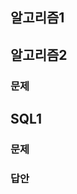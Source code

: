 ## 알고리즘1



## 알고리즘2
### 문제

###


## SQL1
### 문제

### 답안
<!--stackedit_data:
eyJoaXN0b3J5IjpbMjEzMjIxMzk0NV19
-->